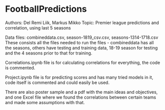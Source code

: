 # FootballPredictions
Authors: Del Remi Liik, Markus Mikko
Topic: Premier league predictions and correlation, using last 5 seasons

Data files: combineddata.csv, season-1819_csv.csv, seasons-1314-1718.csv 
These consists all the files needed to run the files - combineddata has all the seasons, others have testing and training data, 18-19 season for testing and the 4 seasons prior to that for training.

Correlations.ipynb file is for calculating correlations for everything, the code is commented. 

Project.ipynb file is for predicting scores and has many tried models in it, code itself is commented and could easily be used. 

There are also poster sample and a pdf with the main ideas and objectives, and one Excel file where we found the correlations between certain teams and made some assumptions with that.

